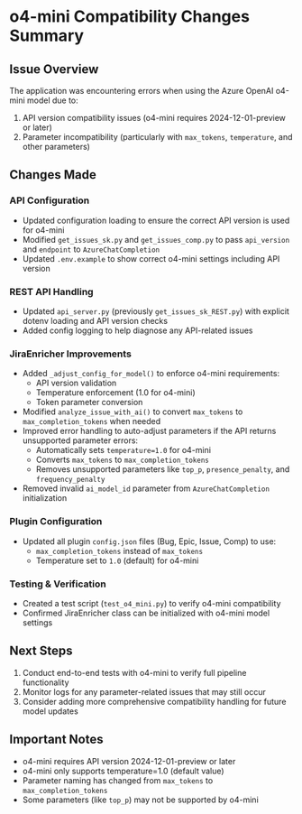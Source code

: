 # o4-mini Compatibility Changes Summary

## Issue Overview
The application was encountering errors when using the Azure OpenAI o4-mini model due to:
1. API version compatibility issues (o4-mini requires 2024-12-01-preview or later)
2. Parameter incompatibility (particularly with `max_tokens`, `temperature`, and other parameters)

## Changes Made

### API Configuration
- Updated configuration loading to ensure the correct API version is used for o4-mini
- Modified `get_issues_sk.py` and `get_issues_comp.py` to pass `api_version` and `endpoint` to `AzureChatCompletion`
- Updated `.env.example` to show correct o4-mini settings including API version

### REST API Handling
- Updated `api_server.py` (previously `get_issues_sk_REST.py`) with explicit dotenv loading and API version checks
- Added config logging to help diagnose any API-related issues

### JiraEnricher Improvements
- Added `_adjust_config_for_model()` to enforce o4-mini requirements:
  - API version validation
  - Temperature enforcement (1.0 for o4-mini)
  - Token parameter conversion
- Modified `analyze_issue_with_ai()` to convert `max_tokens` to `max_completion_tokens` when needed
- Improved error handling to auto-adjust parameters if the API returns unsupported parameter errors:
  - Automatically sets `temperature=1.0` for o4-mini
  - Converts `max_tokens` to `max_completion_tokens`
  - Removes unsupported parameters like `top_p`, `presence_penalty`, and `frequency_penalty`
- Removed invalid `ai_model_id` parameter from `AzureChatCompletion` initialization

### Plugin Configuration
- Updated all plugin `config.json` files (Bug, Epic, Issue, Comp) to use:
  - `max_completion_tokens` instead of `max_tokens`
  - Temperature set to `1.0` (default) for o4-mini

### Testing & Verification
- Created a test script (`test_o4_mini.py`) to verify o4-mini compatibility
- Confirmed JiraEnricher class can be initialized with o4-mini model settings

## Next Steps
1. Conduct end-to-end tests with o4-mini to verify full pipeline functionality
2. Monitor logs for any parameter-related issues that may still occur
3. Consider adding more comprehensive compatibility handling for future model updates

## Important Notes
- o4-mini requires API version 2024-12-01-preview or later
- o4-mini only supports temperature=1.0 (default value)
- Parameter naming has changed from `max_tokens` to `max_completion_tokens`
- Some parameters (like `top_p`) may not be supported by o4-mini
